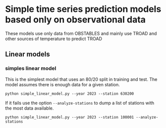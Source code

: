 # Simple time series prediction models based only on observational data
These models use only data from OBSTABLES and mainly use
TROAD and other sources of temperature to predict TROAD

##  Linear models

### simples linear model
This is the simplest model that uses an 80/20 split 
in training and test. 
The model assumes there is enough data for a given station.

```
python simple_linear_model.py --year 2023 --station 630200

```
If it fails use the option `--analyze-stations` to dump
a list of stations with the most data available.
```
python simple_linear_model.py --year 2023 --station 100001 --analyze-stations

```


